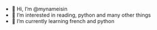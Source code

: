 - 👋 Hi, I’m @mynameisin
- 👀 I’m interested in reading, python and many other things
- 🌱 I’m currently learning french and python

<!---
mynameisin/mynameisin is a ✨ special ✨ repository because its `README.md` (this file) appears on your GitHub profile.
You can click the Preview link to take a look at your changes.
--->

